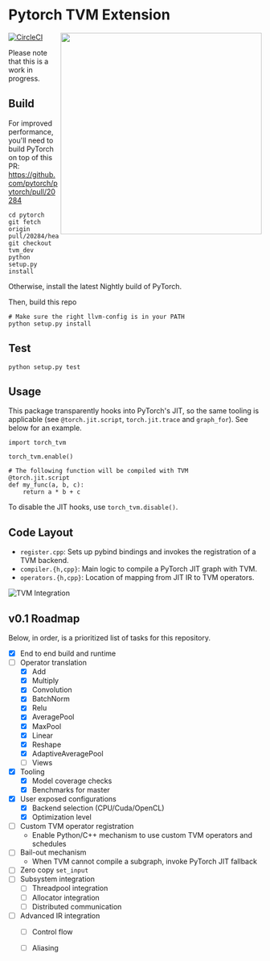 # Pytorch TVM Extension
[![CircleCI](https://circleci.com/gh/pytorch/tvm.svg?style=svg)](https://circleci.com/gh/pytorch/tvm)
<img align="right" width="400" src="http://ec2-3-14-143-1.us-east-2.compute.amazonaws.com/benchmarks.png?">

Please note that this is a work in progress.


## Build

For improved performance, you'll need to build PyTorch on top of this PR: https://github.com/pytorch/pytorch/pull/20284
```
cd pytorch
git fetch origin pull/20284/head:tvm_dev
git checkout tvm_dev
python setup.py install
```

Otherwise, install the latest Nightly build of PyTorch.

Then, build this repo
```
# Make sure the right llvm-config is in your PATH
python setup.py install
```

## Test

```
python setup.py test 
```

## Usage

This package transparently hooks into PyTorch's JIT, so the same tooling is applicable (see `@torch.jit.script`, `torch.jit.trace` and `graph_for`).  See below for an example.

```
import torch_tvm

torch_tvm.enable()

# The following function will be compiled with TVM
@torch.jit.script
def my_func(a, b, c):
    return a * b + c
```

To disable the JIT hooks, use `torch_tvm.disable()`.

## Code Layout

- `register.cpp`: Sets up pybind bindings and invokes the registration of a TVM backend.
- `compiler.{h,cpp}`: Main logic to compile a PyTorch JIT graph with TVM.
- `operators.{h,cpp}`: Location of mapping from JIT IR to TVM operators.

![TVM Integration](https://github.com/pytorch/tvm/blob/master/pt_execution.png?raw=true)

## v0.1 Roadmap

Below, in order, is a prioritized list of tasks for this repository.

- [x] End to end build and runtime
- [ ] Operator translation
  - [x] Add
  - [x] Multiply
  - [x] Convolution
  - [x] BatchNorm
  - [x] Relu
  - [x] AveragePool
  - [x] MaxPool
  - [x] Linear
  - [x] Reshape
  - [x] AdaptiveAveragePool
  - [ ] Views
- [x] Tooling
  - [x] Model coverage checks
  - [x] Benchmarks for master
- [x] User exposed configurations
  - [x] Backend selection (CPU/Cuda/OpenCL)
  - [x] Optimization level
- [ ] Custom TVM operator registration
  - Enable Python/C++ mechanism to use custom TVM operators and schedules
- [ ] Bail-out mechanism
  - When TVM cannot compile a subgraph, invoke PyTorch JIT fallback
- [ ] Zero copy `set_input`
- [ ] Subsystem integration
  - [ ] Threadpool integration
  - [ ] Allocator integration
  - [ ] Distributed communication
- [ ] Advanced IR integration
  - [ ] Control flow
  - [ ] Aliasing

